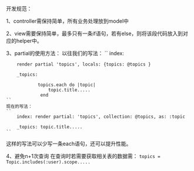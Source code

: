 开发规范：

1、controller需保持简单，所有业务处理放到model中

2、view需要保持简单，最多只有一条if语句，若有else，则将该段代码放入到对应的helper中。

3、partial的使用方法：
    以往我们的写法：
    ``
        index:

        render partial 'topics', locals: {topics: @topics }

        _topics: 

                topics.each do |topic|
                    topic.title.....
                 end
    ``
    现在的写法：
    ``
        index: render partial: 'topics', collection: @topics, as: :topic

        _topics: topic.title.....
    ``

   这样的写法可以少写一条each语句，还可以提升性能。

4、避免n+1次查询
   在查询时若需要获取相关表的数据需：
   ``
   topics = Topic.includes(:user).scope.....
   ``

